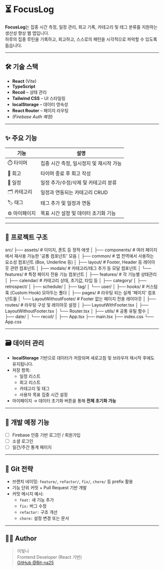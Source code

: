 # ⏳ FocusLog

**FocusLog**는 집중 시간 측정, 일정 관리, 회고 기록, 카테고리 및 태그 분류를 지원하는 생산성 향상 웹 앱입니다.  
하루의 집중 루틴을 기록하고, 회고하고, 스스로의 패턴을 시각적으로 파악할 수 있도록 돕습니다.

---

## 🛠️ 기술 스택

- **React** (Vite)
- **TypeScript**
- **Recoil** – 상태 관리
- **Tailwind CSS** – UI 스타일링
- **localStorage** – 데이터 영속성
- **React Router** – 페이지 라우팅
- *(Firebase Auth 예정)*

---

## ✨ 주요 기능

| 기능 | 설명 |
|------|------|
| ⏱️ 타이머 | 집중 시간 측정, 일시정지 및 재시작 가능 |
| 📝 회고 | 타이머 종료 후 회고 작성 |
| 📅 일정 | 일정 추가/수정/삭제 및 카테고리 분류 |
| 🗂️ 카테고리 | 일정과 연동되는 카테고리 CRUD |
| 🏷️ 태그 | 태그 추가 및 일정과 연동 |
| ⚙️ 마이페이지 | 목표 시간 설정 및 데이터 초기화 기능 |

---

## 📂 프로젝트 구조

src/
├── assets/                    # 이미지, 폰트 등 정적 에셋
│
├── components/                # 여러 페이지에서 재사용 가능한 '공통 컴포넌트' 모음
│   ├── common/                # 앱 전역에서 사용하는 요소성 컴포넌트 (Box, Underline 등)
│   ├── layout/                # Footer, Header 등 레이아웃 관련 컴포넌트
│   ├── modals/                # 카테고리/태그 추가 등 모달 컴포넌트
│   └── features/              # 특정 페이지 전용 기능 컴포넌트
│
├── features/                  # 각 기능별 상태관리
│   ├── calendar/              # 카테고리 상태, 초기값, 타입 등
│   ├── category/
│   ├── retrospect/
│   ├── schedule/
│   ├── tag/
│   └── user/
│
├── hooks/                     # 커스텀 훅 (Custom Hook) 모아두는 폴더
│
├── pages/                     # 라우팅 되는 실제 '페이지' 컴포넌트들
│   └── LayoutWithoutFooter/   # Footer 없는 페이지 전용 레이아웃
│
├── routes/                    # 라우팅 구성 및 레이아웃 설정
│   ├── LayoutWithFooter.tsx
│   ├── LayoutWithoutFooter.tsx
│   └── Router.tsx
│
├── utils/                     # 공통 유틸 함수
│   ├── date/
│   └── recoil/
│
├── App.tsx
├── main.tsx
├── index.css
└── App.css

---

## 🗃️ 데이터 관리

- **localStorage** 기반으로 데이터가 저장되며 새로고침 및 브라우저 재시작 후에도 유지됩니다.
- 저장 항목:
  - 일정 리스트
  - 회고 리스트
  - 카테고리 및 태그
  - 사용자 목표 집중 시간 설정
- 마이페이지 → 데이터 초기화 버튼을 통해 **전체 초기화 가능**

---

## 🚧 개발 예정 기능

- [ ] Firebase 인증 기반 로그인 / 회원가입
- [ ] 소셜 로그인
- [ ] 일간/주간 통계 페이지

---

## 📌 Git 전략

- 브랜치 네이밍: `feature/`, `refactor/`, `fix/`, `chore/` 등 prefix 활용
- 기능 단위 커밋 + Pull Request 기반 개발
- 커밋 메시지 예시:
  - `feat:` 새 기능 추가
  - `fix:` 버그 수정
  - `refactor:` 구조 개선
  - `chore:` 설정 변경 또는 문서
 
---

## 👩‍💻 Author

> 이빛나  
> Frontend Developer (React 기반)  
> [GitHub @Bit-na25](https://github.com/Bit-na25)
